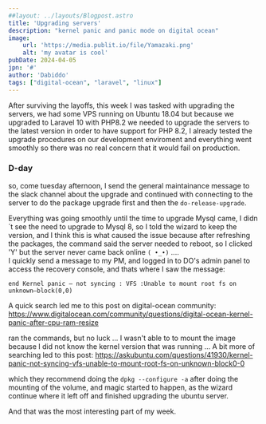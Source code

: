 ```yaml
---
##layout: ../layouts/Blogpost.astro
title: 'Upgrading servers'
description: "kernel panic and panic mode on digital ocean"
image:
    url: 'https://media.publit.io/file/Yamazaki.png' 
    alt: 'my avatar is cool'
pubDate: 2024-04-05
jpn: '#'
author: 'Dabiddo'
tags: ["digital-ocean", "laravel", "linux"]
--- 
```


After surviving the layoffs, this week I was tasked with upgrading the servers, we had some VPS running on Ubuntu 18.04 but because we upgraded to Laravel 10 with PHP8.2 we needed to upgrade the servers to the latest version in order to have support for PHP 8.2, I already tested the upgrade procedures on our development enviroment and everything went smoothly so there was no real concern that it would fail on production.

### D-day

so, come tuesday afternoon, I send the general maintainance message to the slack channel about the upgrade and continued with connecting to the server to do the package upgrade first and then the `do-release-upgrade`.

Everything was going smoothly until the time to upgrade Mysql came, I didn´t see the need to upgrade to Mysql 8, so I told the wizard to keep the version, and I think this is what caused the issue because after refreshing the packages, the command said the server needed to reboot, so I clicked 'Y' but the server never came back online `( •_•)` .... </br>
I quickly send a message to my PM, and logged in to DO's admin panel to access the recovery console, and thats where I saw the message:
```
end Kernel panic — not syncing : VFS :Unable to mount root fs on unknown—block(0,0)
```

A quick search led me to this post on digital-ocean community:
https://www.digitalocean.com/community/questions/digital-ocean-kernel-panic-after-cpu-ram-resize

ran the commands, but no luck ... I wasn't able to to mount the image because I did not know the kernel version that was running ...
A bit more of searching led to this post:
https://askubuntu.com/questions/41930/kernel-panic-not-syncing-vfs-unable-to-mount-root-fs-on-unknown-block0-0

which they recommend doing the `dpkg --configure -a` after doing the mounting of the volume, and magic started to happen, as the wizard continue where it left off and finished upgrading the ubuntu server.

And that was the most interesting part of my week.